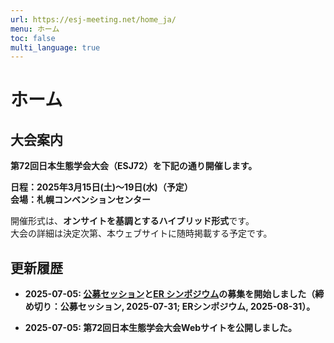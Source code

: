 ```yaml
---
url: https://esj-meeting.net/home_ja/
menu: ホーム
toc: false
multi_language: true
---
```


# ホーム

## 大会案内

**第72回日本生態学会大会（ESJ72）を下記の通り開催します。**

**日程：2025年3月15日(土)〜19日(水)（予定）\
会場：札幌コンベンションセンター**

開催形式は、**オンサイトを基調とするハイブリッド形式**です。\
大会の詳細は決定次第、本ウェブサイトに随時掲載する予定です。

## 更新履歴

-   **2025-07-05:
    [公募セッション](https://esj-meeting.net/home_ja/esj_opensession)と[ER
    シンポジウム](https://esj-meeting.net/home_ja/er_symposium_ja)の募集を開始しました（締め切り：公募セッション, 2025-07-31; ERシンポジウム, 2025-08-31）。**

-   **2025-07-05: 第72回日本生態学会大会Webサイトを公開しました。**

